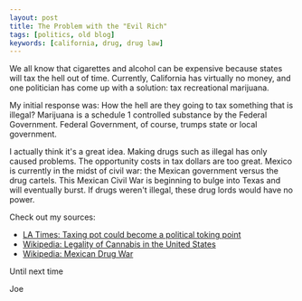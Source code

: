 ```yaml
---
layout: post
title: The Problem with the "Evil Rich"
tags: [politics, old blog]
keywords: [california, drug, drug law]
---
```


We all know that cigarettes and alcohol can be expensive because states will tax the hell out of time. Currently, California has virtually no money, and one politician has come up with a solution: tax recreational marijuana.

My initial response was: How the hell are they going to tax something that is illegal? Marijuana is a schedule 1 controlled substance by the Federal Government. Federal Government, of course, trumps state or local government.

I actually think it's a great idea. Making drugs such as illegal has only caused problems. The opportunity costs in tax dollars are too great. Mexico is currently in the midst of civil war: the Mexican government versus the drug cartels. This Mexican Civil War is beginning to bulge into Texas and will eventually burst. If drugs weren't illegal, these drug lords would have no power.

Check out my sources:
* [LA Times: Taxing pot could become a political toking point](http://www.latimes.com/news/local/la-me-pottax24-2009feb24,0,7534269.story)
* [Wikipedia: Legality of Cannabis in the United States](http://en.wikipedia.org/wiki/Legality_of_cannabis#United_States)
* [Wikipedia: Mexican Drug War](http://en.wikipedia.org/wiki/Mexican_Drug_War)

Until next time

Joe

